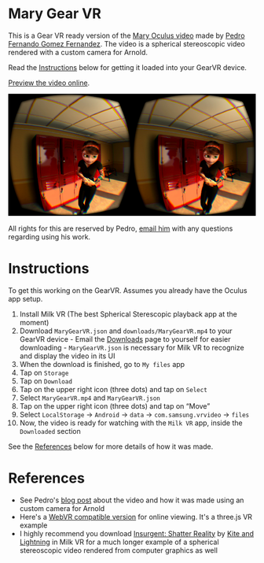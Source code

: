 # Mary Gear VR
This is a Gear VR ready version of the [Mary Oculus video](http://pedrofe.com/rendering-for-oculus-rift-with-arnold/) made by [Pedro Fernando Gomez Fernandez](http://pedrofe.com/about-me/). The video is a spherical stereoscopic video rendered with a custom camera for Arnold.

Read the [Instructions](https://github.com/francoislaberge/mary-gearvr#instructions) below for getting it loaded into your GearVR device.

[Preview the video online](http://francoislaberge.com/mary-gearvr/).

![Mary GearVR](stereo-screenshot.png "Mary GearVR")

All rights for this are reserved by Pedro, [email him](http://pedrofe.com/about-me/) with any questions regarding using his work.

# Instructions 
To get this working on the GearVR. Assumes you already have the Oculus app setup.

  1. Install Milk VR (The best Spherical Sterescopic playback app at the moment)
  2. Download ```MaryGearVR.json``` and ```downloads/MaryGearVR.mp4``` to your GearVR device
    - Email the [Downloads](http://francoislaberge.com/mary-gearvr/downloads/) page to yourself for easier downloading
    - ```MaryGearVR.json``` is necessary for Milk VR to recognize and display the video in its UI
  4. When the download is finished, go to ```My files``` app
  5. Tap on ```Storage```
  6. Tap on ```Download```
  7. Tap on the upper right icon (three dots) and tap on ```Select```
  8. Select ```MaryGearVR.mp4``` and ```MaryGearVR.json```
  9. Tap on the upper right icon (three dots) and tap on “Move”
  10. Select ```LocalStorage``` -> ```Android``` -> ```data``` -> ```com.samsung.vrvideo``` -> ```files```
  11. Now, the video is ready for watching with the ```Milk VR``` app, inside the ```Downloaded``` section

See the [References](https://github.com/francoislaberge/mary-gearvr#references) below for more details of how it was made.

# References
  - See Pedro's [blog post](http://pedrofe.com/rendering-for-oculus-rift-with-arnold/) about the video and how it was made using an custom camera for Arnold
  - Here's a [WebVR compatible version](http://threejs.org/examples/#vr_video) for online viewing. It's a three.js VR example
  - I highly recommend you download [Insurgent: Shatter Reality](https://www.youtube.com/watch?v=OMxgo6zoAIM) by [Kite and Lightning](http://kiteandlightning.la/#about) in Milk VR for a much longer example of a spherical stereoscopic video rendered from computer graphics as well
